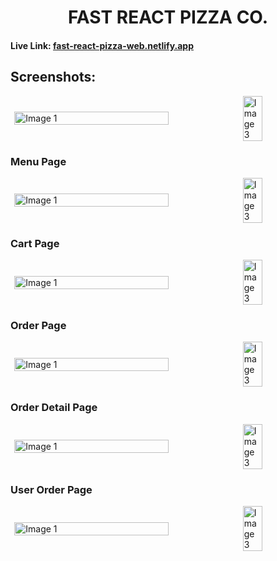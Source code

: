 <h1 align="center">FAST REACT PIZZA CO.</h1>

#### Live Link: [fast-react-pizza-web.netlify.app](https://fast-react-pizza-web.netlify.app/)


## Screenshots:

<div style="display: flex; justify-content: space-around; align-items: center;">
    <img src="https://github.com/user-attachments/assets/c888542a-309d-4828-8904-1a7c1718b6a8" alt="Image 1" style="width: 70%; height: auto;">
    <img src="https://github.com/user-attachments/assets/cc7cde09-9389-4e44-b7a4-83df267d7246" alt="Image 3" style="width: 25%; height: auto;">
</div>

### Menu Page
<div style="display: flex; justify-content: space-around; align-items: center;">
    <img src="https://github.com/user-attachments/assets/7930104a-829c-4aaf-94d4-c2379c8a448b" alt="Image 1" style="width: 70%; height: auto;">
    <img src="https://github.com/user-attachments/assets/b9c9e6a3-1837-42c2-aa50-687ea9e56fe1" alt="Image 3" style="width: 25%; height: auto;">
</div>

### Cart Page
<div style="display: flex; justify-content: space-around; align-items: center;">
    <img src="https://github.com/user-attachments/assets/0c45e77e-6979-49df-8270-c4707029c853" alt="Image 1" style="width: 70%; height: auto;">
    <img src="https://github.com/user-attachments/assets/b01f53fd-7ca1-426c-aa5a-ee09b7fe9e8c" alt="Image 3" style="width: 25%; height: auto;">
</div>

### Order Page
<div style="display: flex; justify-content: space-around; align-items: center;">
    <img src="https://github.com/user-attachments/assets/2d471f95-d8ec-4b34-891c-94457d146f94" alt="Image 1" style="width: 70%; height: auto;">
    <img src="https://github.com/user-attachments/assets/bb4455e2-9790-48d7-89d4-628346d5fa85" alt="Image 3" style="width: 25%; height: auto;">
</div>

### Order Detail Page
<div style="display: flex; justify-content: space-around; align-items: center;">
    <img src="https://github.com/user-attachments/assets/76e97fb1-f8e5-49ba-b011-6a6d79b828f8" alt="Image 1" style="width: 70%; height: auto;">
    <img src="https://github.com/user-attachments/assets/eaf5992e-1ed0-4ab4-92fc-825e73487441" alt="Image 3" style="width: 25%; height: auto;">
</div>

### User Order Page
<div style="display: flex; justify-content: space-around; align-items: center;">
    <img src="https://github.com/user-attachments/assets/3f32453b-6752-47c5-8fc1-686693c660b7" alt="Image 1" style="width: 70%; height: auto;">
    <img src="https://github.com/user-attachments/assets/ab346c19-7b01-4d40-83ac-fc6a0225281d" alt="Image 3" style="width: 25%; height: auto;">
</div>




